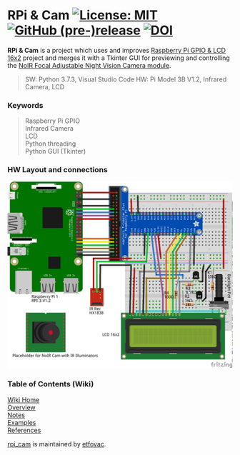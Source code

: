 # RPi &amp; Cam  [![License: MIT](https://img.shields.io/badge/License-MIT-blue.svg)](https://github.com/etfovac/rpi_cam/blob/master/LICENSE) [![GitHub (pre-)release](https://img.shields.io/badge/releases--yellow.svg)](https://github.com/etfovac/rpi_cam/releases/) [![DOI](https://zenodo.org/badge/318187353.svg)](https://zenodo.org/badge/latestdoi/318187353)



**RPi &amp; Cam** is a project which uses and improves [Raspberry Pi GPIO & LCD 16x2](https://github.com/etfovac/rpi_lcd) project and merges it with a Tkinter GUI for previewing and controlling the [NoIR Focal Adjustable Night Vision Camera module](https://www.raspberrypi.org/products/pi-noir-camera-v2/?resellerType=home).  
  
> SW: Python 3.7.3, Visual Studio Code
> HW: Pi Model 3B  V1.2, Infrared Camera, LCD  

### Keywords  
> Raspberry Pi GPIO  
> Infrared Camera  
> LCD  
> Python threading  
> Python GUI (Tkinter)  

### HW Layout and connections  
<a href="https://github.com/etfovac/rpi_lcd/blob/master/graphics/RPi%20IR.png"><img src="https://github.com/etfovac/rpi_lcd/blob/master/graphics/RPi%20IR.png"></a>

### Table of Contents (Wiki)
[Wiki Home](https://github.com/etfovac/rpi_cam/wiki)  
[Overview](https://github.com/etfovac/rpi_cam/wiki/Overview)  
[Notes](https://github.com/etfovac/rpi_cam/wiki/Notes)  
[Examples](https://github.com/etfovac/rpi_cam/wiki/Examples)  
[References](https://github.com/etfovac/rpi_cam/wiki/References)  


[rpi_cam](https://github.com/etfovac/rpi_cam) is maintained by [etfovac](https://github.com/etfovac).
